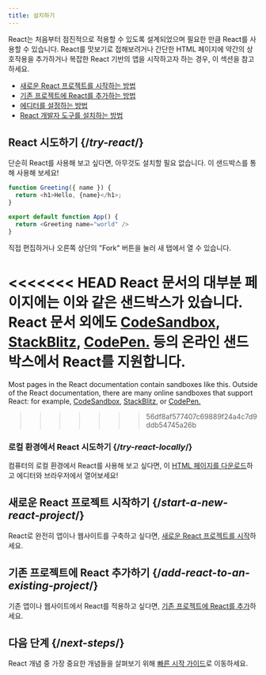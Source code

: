 ```yaml
---
title: 설치하기
---
```


<Intro>

React는 처음부터 점진적으로 적용할 수 있도록 설계되었으며 필요한 만큼 React를 사용할 수 있습니다. React를 맛보기로 접해보려거나 간단한 HTML 페이지에 약간의 상호작용을 추가하거나 복잡한 React 기반의 앱을 시작하고자 하는 경우, 이 섹션을 참고하세요.

</Intro>

<YouWillLearn isChapter={true}>

* [새로운 React 프로젝트를 시작하는 방법](/learn/start-a-new-react-project)
* [기존 프로젝트에 React를 추가하는 방법](/learn/add-react-to-an-existing-project)
* [에디터를 설정하는 방법](/learn/editor-setup)
* [React 개발자 도구를 설치하는 방법](/learn/react-developer-tools)

</YouWillLearn>

## React 시도하기 {/*try-react*/}

단순히 React를 사용해 보고 싶다면, 아무것도 설치할 필요 없습니다. 이 샌드박스를 통해 사용해 보세요!

<Sandpack>

```js
function Greeting({ name }) {
  return <h1>Hello, {name}</h1>;
}

export default function App() {
  return <Greeting name="world" />
}
```

</Sandpack>

직접 편집하거나 오른쪽 상단의 "Fork" 버튼을 눌러 새 탭에서 열 수 있습니다.

<<<<<<< HEAD
React 문서의 대부분 페이지에는 이와 같은 샌드박스가 있습니다. React 문서 외에도 [CodeSandbox](https://codesandbox.io/s/new), [StackBlitz](https://stackblitz.com/fork/react), [CodePen.](https://codepen.io/pen?&editors=0010&layout=left&prefill_data_id=3f4569d1-1b11-4bce-bd46-89090eed5ddb) 등의 온라인 샌드박스에서 React를 지원합니다.
=======
Most pages in the React documentation contain sandboxes like this. Outside of the React documentation, there are many online sandboxes that support React: for example, [CodeSandbox](https://codesandbox.io/s/new), [StackBlitz](https://stackblitz.com/fork/react), or [CodePen.](https://codepen.io/pen?template=QWYVwWN)
>>>>>>> 56df8af577407c69889f24a4c7d9ddb54745a26b

### 로컬 환경에서 React 시도하기 {/*try-react-locally*/}

컴퓨터의 로컬 환경에서 React를 사용해 보고 싶다면, 이 [HTML 페이지를 다운로드](https://gist.githubusercontent.com/gaearon/0275b1e1518599bbeafcde4722e79ed1/raw/db72dcbf3384ee1708c4a07d3be79860db04bff0/example.html)하고 에디터와 브라우저에서 열어보세요!

## 새로운 React 프로젝트 시작하기 {/*start-a-new-react-project*/}

React로 완전히 앱이나 웹사이트를 구축하고 싶다면, [새로운 React 프로젝트를 시작](/learn/start-a-new-react-project)하세요.

## 기존 프로젝트에 React 추가하기 {/*add-react-to-an-existing-project*/}

기존 앱이나 웹사이트에서 React를 적용하고 싶다면, [기존 프로젝트에 React를 추가](/learn/add-react-to-an-existing-project)하세요.

## 다음 단계 {/*next-steps*/}

React 개념 중 가장 중요한 개념들을 살펴보기 위해 [빠른 시작 가이드](/learn)로 이동하세요.

